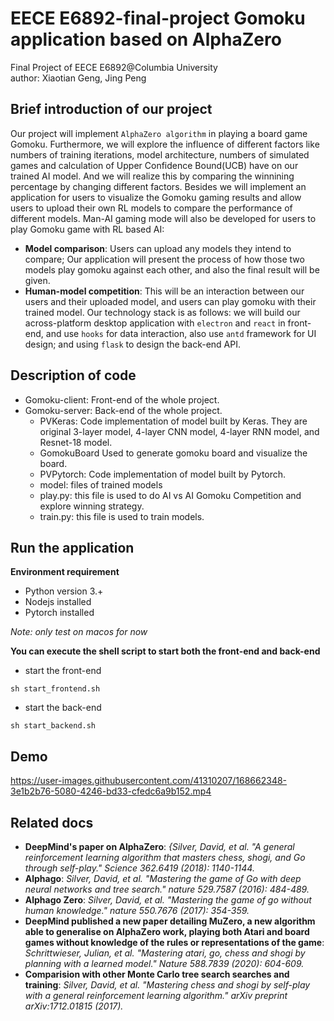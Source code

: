 # EECE E6892-final-project Gomoku application based on AlphaZero
Final Project of EECE E6892@Columbia University  
author: Xiaotian Geng, Jing Peng

## Brief introduction of our project
Our project will implement `AlphaZero algorithm` in playing a board game Gomoku. Furthermore, we will explore the influence of different factors like numbers of training iterations, model architecture, numbers of simulated games and calculation of Upper Confidence Bound(UCB) have on our trained AI model. And we will realize this by comparing the winnining percentage by changing different factors.
Besides we will implement an application for users to visualize the Gomoku gaming results and allow users to upload their own RL models to compare the performance of different models. Man-AI gaming mode will also be developed for users to play Gomoku game with RL based AI:

- __Model comparison__:
          Users can upload any models they intend to compare; Our application will present the process of how those two models play gomoku against each other, and also the final result will be given. 
- __Human-model competition__:
        This will be an interaction between our users and their uploaded model, and users can play gomoku with their trained model. 
Our technology stack is as follows: we will build our across-platform desktop application with `electron` and `react` in front-end, and use `hooks` for data interaction, also use `antd` framework for UI design; and using `flask` to design the back-end API.

## Description of code  
- Gomoku-client: Front-end of the whole project.
- Gomoku-server: Back-end of the whole project.
    - PVKeras: Code implementation of model built by Keras. They are original 3-layer model, 4-layer CNN model, 4-layer RNN model, and Resnet-18 model.  
    - GomokuBoard Used to generate gomoku board and visualize the board.
    - PVPytorch: Code implementation of model built by Pytorch.  
    - model: files of trained models
    - play.py: this file is used to do AI vs AI Gomoku Competition and explore winning strategy.  
    - train.py: this file is used to train models.  

## Run the application

__Environment requirement__
- Python version 3.+
- Nodejs installed
- Pytorch installed

*Note: only test on macos for now*

__You can execute the shell script to start both the front-end and back-end__

- start the front-end

```shell
sh start_frontend.sh
```
- start the back-end

```shell
sh start_backend.sh
```
## Demo


https://user-images.githubusercontent.com/41310207/168662348-3e1b2b76-5080-4246-bd33-cfedc6a9b152.mp4



## Related docs
-  __DeepMind's paper on AlphaZero__: _{Silver, David, et al. "A general reinforcement learning algorithm that masters chess, shogi, and Go through self-play." Science 362.6419 (2018): 1140-1144._
- __Alphago__: _Silver, David, et al. "Mastering the game of Go with deep neural networks and tree search." nature 529.7587 (2016): 484-489._
- __Alphago Zero__: _Silver, David, et al. "Mastering the game of go without human knowledge." nature 550.7676 (2017): 354-359._
- __DeepMind published a new paper detailing MuZero, a new algorithm able to generalise on AlphaZero work, playing both Atari and board games without knowledge of the rules or representations of the game__: _Schrittwieser, Julian, et al. "Mastering atari, go, chess and shogi by planning with a learned model." Nature 588.7839 (2020): 604-609._
- __Comparision with other Monte Carlo tree search searches and training__: _Silver, David, et al. "Mastering chess and shogi by self-play with a general reinforcement learning algorithm." arXiv preprint arXiv:1712.01815 (2017)._
